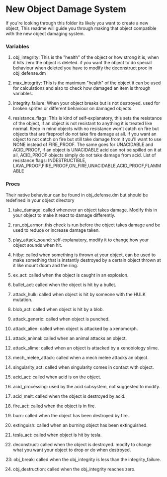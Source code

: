 # New Object Damage System
If you're looking through this folder its likely you want to create a new object, This readme will guide you through making that object compatible with the new object damaging system.

### Variables
1. obj_integrity: This is the "health" of the object or how strong it is, when it hits zero the object is deleted. if you want the object to do special behaviour when deleted you have to modify the deconstruct proc in obj_defense.dm

2. max_integrity: This is the maximum "health" of the object it can be used for calculations and also to check how damaged an item is through variables.

3. integrity_failure: When your object breaks but is not destroyed. used for broken sprites or different behaviour on damaged objects.

4. resistance_flags: This is kind of self-explanatory, this sets the resistance of the object, if an object is not resistant to anything it is treated like normal. Keep in mind objects with no resistance won't catch on fire but objects that are fireproof do not take fire damage at all. If you want an object to not catch on fire but still take damage from it you'll want to use NONE instead of FIRE_PROOF. The same goes for UNACIDABLE and ACID_PROOF, if an object is UNACIDABLE acid can not be spilled on it at all, ACID_PROOF objects simply do not take damage from acid. List of resistance flags: INDESTRUCTIBLE, LAVA_PROOF,FIRE_PROOF,ON_FIRE,UNACIDABLE,ACID_PROOF,FLAMMABLE

### Procs
Their native behaviour can be found in obj_defense.dm but should be redefined in your object directory

1. take_damage: called whenever an object takes damage. Modify this in your object to make it react to damage differently.

2. run_obj_armor: this check is run before the object takes damage and be used to reduce or increase damage taken.

3. play_attack_sound: self-explanatory, modify it to change how your object sounds when hit.

4. hitby: called when something is thrown at your object, can be used to make something that is instantly destroyed by a certain object thrown at it like mount doom and the ring.

5. ex_act: called when the object is caught in an explosion.

6. bullet_act: called when the object is hit by a bullet.

7. attack_hulk: called when object is hit by someone with the HULK mutation.

8. blob_act: called when object is hit by a blob.

9. attack_generic: called when object is punched.

10. attack_alien: called when object is attacked by a xenomorph.

11. attack_animal: called when an animal attacks an object.

12. attack_slime: called when an object is attacked by a xenobiology slime.

13. mech_melee_attack: called when a mech melee attacks an object.

14. singularity_act: called when singularity comes in contact with object.

15. acid_act: called when acid is on the object.

16. acid_processing: used by the acid subsystem, not suggested to modify.

17. acid_melt: called when the object is destroyed by acid.

18. fire_act: called when the object is in fire.

19. burn: called when the object has been destroyed by fire.

20. extinguish: called when an burning object has been extinguished.

21. tesla_act: called when object is hit by tesla.

22. deconstruct: called when the object is destroyed. modify to change what you want your object to drop or do when destroyed.

23: obj_break: called when the obj_integrity is less than the integrity_failure.

24. obj_destruction: called when the obj_integrity reaches zero.
 